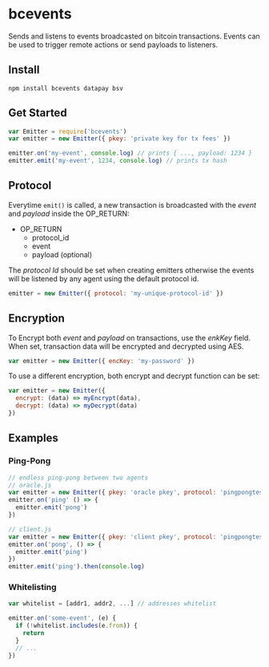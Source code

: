 # bcevents

Sends and listens to events broadcasted on bitcoin transactions. Events can be used to trigger remote actions or send payloads to listeners.

## Install

```
npm install bcevents datapay bsv
```

## Get Started

```js
var Emitter = require('bcevents')
var emitter = new Emitter({ pkey: 'private key for tx fees' })

emitter.on('my-event', console.log) // prints { ..., payload: 1234 }
emitter.emit('my-event', 1234, console.log) // prints tx hash
```

## Protocol

Everytime `emit()` is called, a new transaction is broadcasted with the *event* and *payload* inside the OP_RETURN:

* OP_RETURN
  * protocol_id
  * event
  * payload (optional)

The *protocol Id* should be set when creating emitters otherwise the events will be listened by any agent using the default protocol id.

```js
emitter = new Emitter({ protocol: 'my-unique-protocol-id' })
```

## Encryption

To Encrypt both *event*  and *payload* on transactions, use the *enkKey* field. When set, transaction data will be encrypted and decrypted using AES.

```js
var emitter = new Emitter({ encKey: 'my-password' })
```

To use a different encryption, both encrypt and decrypt function can be set:

```js
var emitter = new Emitter({
  encrypt: (data) => myEncrypt(data),
  decrypt: (data) => myDecrypt(data)
})
```

## Examples
### Ping-Pong
```js
// endless ping-pong between two agents
// oracle.js
var emitter = new Emitter({ pkey: 'oracle pkey', protocol: 'pingpongtest' })
emitter.on('ping' () => {
  emitter.emit('pong')
})

// client.js
var emitter = new Emitter({ pkey: 'client pkey', protocol: 'pingpongtest' })
emitter.on('pong', () => {
  emitter.emit('ping')
})
emitter.emit('ping').then(console.log)
```

### Whitelisting
```js
var whitelist = [addr1, addr2, ...] // addresses whitelist

emitter.on('some-event', (e) {
  if (!whitelist.includes(e.from)) {
    return
  }
  // ...
})
```
